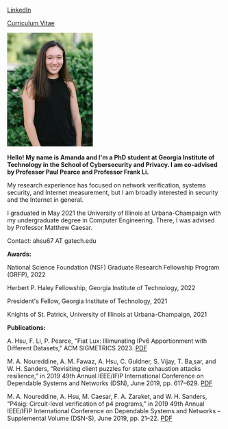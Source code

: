 [LinkedIn](https://www.linkedin.com/in/amanda-hsu-7116b7155/)

<!-- [GitHub](https://github.com/achsu3) -->

[Curriculum Vitae](https://achsu3.github.io/cv_2023.pdf)

![](me.jpg)

**Hello! My name is Amanda and I'm a PhD student at Georgia Institute of Technology in the School of Cybersecurity and Privacy. I am co-advised by Professor Paul Pearce and Professor Frank Li.**

My research experience has focused on network verification, systems security, and Internet measurement, but I am broadly interested in security and the Internet in general.

I graduated in May 2021 the University of Illinois at Urbana-Champaign with my undergraduate degree in Computer Engineering. There, I was advised by Professor Matthew Caesar.

Contact: ahsu67 AT gatech.edu

**Awards:**

National Science Foundation (NSF) Graduate Research Fellowship Program (GRFP), 2022

Herbert P. Haley Fellowship, Georgia Institute of Technology, 2022

President's Fellow, Georgia Institute of Technology, 2021

Knights of St. Patrick, University of Illinois at Urbana-Champaign, 2021



**Publications:**

A. Hsu, F. Li, P. Pearce, "Fiat Lux: Illimunating IPv6 Apportionment with Different Datasets," ACM SIGMETRICS 2023. [PDF](https://achsu3.github.io/lux_sigmetrics_2023.pdf)

M. A. Noureddine, A. M. Fawaz, A. Hsu, C. Guldner, S. Vijay, T. Ba¸sar, and W. H. Sanders, “Revisiting client puzzles for state exhaustion attacks resilience,” in 2019 49th Annual IEEE/IFIP International Conference on Dependable Systems and Networks (DSN), June 2019, pp. 617–629. [PDF](https://achsu3.github.io/client-puzzles-dsn19.pdf)

M. A. Noureddine, A. Hsu, M. Caesar, F. A. Zaraket, and W. H. Sanders, “P4aig: Circuit-level verification of p4 programs,” in 2019 49th Annual IEEE/IFIP International Conference on Dependable Systems and Networks – Supplemental Volume (DSN-S), June 2019, pp. 21–22. [PDF](https://achsu3.github.io/aig-dsn19.pdf)



<!-- You can use the [editor on GitHub](https://github.com/achsu3/achsu3.github.io/edit/master/index.md) to maintain and preview the content for your website in Markdown files.

Whenever you commit to this repository, GitHub Pages will run [Jekyll](https://jekyllrb.com/) to rebuild the pages in your site, from the content in your Markdown files.

### Markdown

Markdown is a lightweight and easy-to-use syntax for styling your writing. It includes conventions for

```markdown
Syntax highlighted code block

# Header 1
## Header 2
### Header 3

- Bulleted
- List

1. Numbered
2. List

**Bold** and _Italic_ and `Code` text

[Link](url) and ![Image](src)
```

For more details see [GitHub Flavored Markdown](https://guides.github.com/features/mastering-markdown/).

### Jekyll Themes

Your Pages site will use the layout and styles from the Jekyll theme you have selected in your [repository settings](https://github.com/achsu3/achsu3.github.io/settings). The name of this theme is saved in the Jekyll `_config.yml` configuration file.

### Support or Contact

Having trouble with Pages? Check out our [documentation](https://help.github.com/categories/github-pages-basics/) or [contact support](https://github.com/contact) and we’ll help you sort it out. -->
